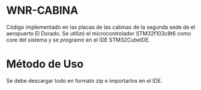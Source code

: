 # WNR-CABINA
Código implementado en las placas de las cabinas de la segunda sede de el aeropuerto El Dorado. Se utilizó el microcontrolador STM32f103c8t6 como core del sistema y
se programó en el IDE STM32CubeIDE.

# Método de Uso
Se debe descargar todo en formato zip e importarlos en el IDE.
